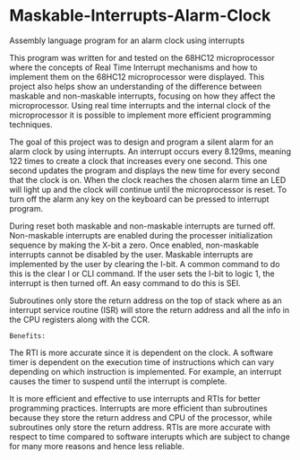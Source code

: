 # Maskable-Interrupts-Alarm-Clock
Assembly language program for an alarm clock using interrupts

   This program was written for and tested on the 68HC12 microprocessor where the concepts of Real Time Interrupt mechanisms and how to implement them on the 68HC12 microprocessor were displayed.  This project also helps show an understanding of the difference between maskable and non-maskable interrupts, focusing on how they affect the microprocessor. Using real time interrupts and the internal clock of the microprocessor it is possible to implement more efficient programming techniques. 

   The goal of this project was to design and program a silent alarm for an alarm clock by using interrupts.  An interrupt occurs every 8.129ms, meaning 122 times to create a clock that increases every one second. This one second updates the program and displays the new time for every second that the clock is on. When the clock reaches the chosen alarm time an LED will light up and the clock will continue until the microprocessor is reset. To turn off the alarm any key on the keyboard can be pressed to interrupt program.  
  
   During reset both maskable and non-maskable interrupts are turned off. Non-maskable interrupts are enabled during the processer initialization sequence by making the X-bit a zero. Once enabled, non-maskable interrupts cannot be disabled by the user. Maskable interrupts are implemented by the user by clearing the I-bit. A common command to do this is the clear I or CLI command. If the user sets the I-bit to logic 1, the interrupt is then turned off. An easy command to do this is SEI.
    
   Subroutines only store the return address on the top of stack where as an interrupt service routine (ISR) will store the return address and all the info in the CPU registers along with the CCR.  
    
    Benefits:

   The RTI is more accurate since it is dependent on the clock. A software timer is dependent on the execution time of instructions which can vary depending on which instruction is implemented. For example, an interrupt causes the timer to suspend until the interrupt is complete.
    
   It is more efficient and effective to use interrupts and RTIs for better programming practices. Interrupts are more efficient than subroutines because they store the return address and CPU of the processor, while subroutines only store the return address. RTIs are more accurate with respect to time compared to software interupts which are subject to change for many more reasons and hence less reliable.   
